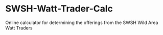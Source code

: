 # SWSH-Watt-Trader-Calc
Online calculator for determining the offerings from the SWSH Wild Area Watt Traders
